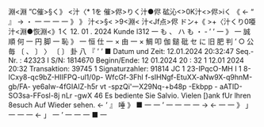 淵<淵 ”C催>§く》 <汁〈* 1を 催>侭>りく汁●侭 砿沁<>0K汁<>侭>iく 《 ← “ 』 → ・ 一 一 一 一 》 》 汁<>§< >9<淵< 汁<Jf点>侭 ドン+《 >+〈汁くり0唖汁<淵●恢淵<》1く 12. 01 . 2024 Kunde l312 一 も 、 ハ も ・ ‐ ’ ’ 一 》 一 誠 順 何 一 円 脚 一 恥 》 一 恒 仕 一 × 由 一 × 鯛 叩 伽 鎚 砒 セ に 旧 肥 判 ’ ○ 公 毎 〔 、 〕 〉 〔 〕 卦 八 『 ’ ’ ■ Datum und Zeit: 12.01.2024 20:32:47 Seq.-Nr. : 42323 I S/N: 1814670 Beginn/Ende: 12 01.2024 20 : 32 1 12.01 2024 20:32 Transaktion: 39745 1 Signaturzahler: 91814 JC 1 23-IPqcO-MH I 1 8- ICxy8-qc9bZ-HIIFPQ-ul1/0p- WfcGf-3Fhl f-sIHNgf-EtuXX-aNw9X-q9hnM-gb/FA- ye6alw-4fGIAIZ-h5r vt -spzQi'一X29Nq-+b48p -Ekbpp - aATID-SO3sa-FFosl-8j nLr -gwX 46 Es bediente Sie Salvio. Vielen [)ank fUr lhren 8esuch Auf Wieder sehen. ← ’ 』 唾 》 ■ 一 一 ’ 一 一 一 一 → ← 一 一 》 」 一 一 一 ← 」 一 ’ 一 一 一 ■ 一